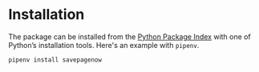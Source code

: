 ```{include} _templates/nav.html
```

# Installation

The package can be installed from the [Python Package Index](https://pypi.org/project/savepagenow/) with one of Python’s installation tools. Here's an example with `pipenv`.

```bash
pipenv install savepagenow
```
